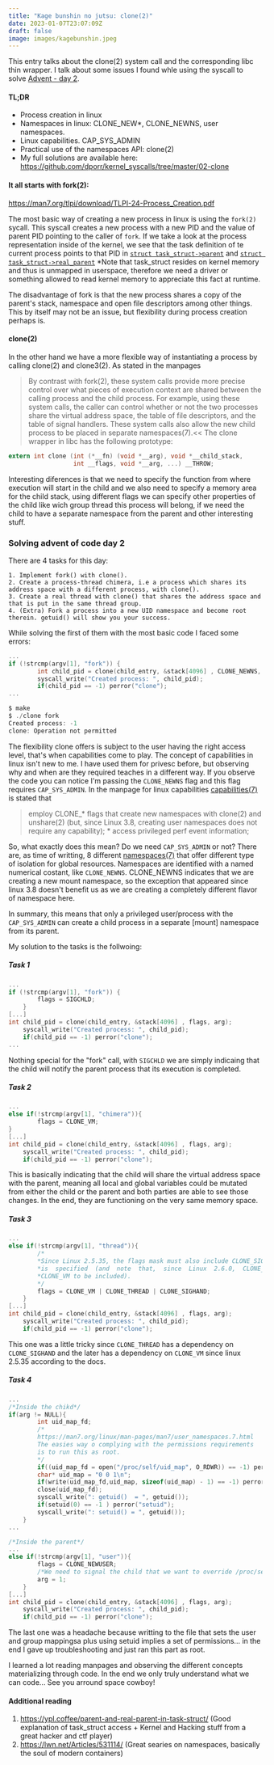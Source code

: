 ```yaml
---
title: "Kage bunshin no jutsu: clone(2)"
date: 2023-01-07T23:07:09Z
draft: false
image: images/kagebunshin.jpeg
---
```


This entry talks about the clone(2) system call and the corresponding libc thin wrapper.
I talk about some issues I found whle using the syscall to solve [Advent - day 2](https://osg.tuhh.de/Advent/02-clone/).

#### TL;DR
- Process creation in linux
- Namespaces in linux: CLONE_NEW*, CLONE_NEWNS, user namespaces.
- Linux capabilities. CAP_SYS_ADMIN
- Practical use of the namespaces API: clone(2)
- My full solutions are available here: https://github.com/dporr/kernel_syscalls/tree/master/02-clone

#### It all starts with fork(2):

https://man7.org/tlpi/download/TLPI-24-Process_Creation.pdf

The most basic way of creating a new process in linux is using the `fork(2)` sycall. This syscall creates a new process with a new PID and the value of parent PID pointing to the caller of `fork`. If we take a look at the process representation inside of the kernel, we see that the task definition of te current process points to that PID in [`struct task_struct->parent`](https://elixir.bootlin.com/linux/v5.16/source/include/linux/sched.h#L958) and  [`struct task_struct->real_parent`](https://elixir.bootlin.com/linux/v5.16/source/include/linux/sched.h#L955) *Note that task_struct resides on kernel memory and thus is unmapped in userspace, therefore we need a driver or something allowed to read kernel memory to appreciate this fact at runtime.

The disadvantage of fork is that the new process shares a copy of the parent's stack, namespace and open file descriptors among other things. This by itself may not be an issue, but flexibility during process creation perhaps is.

#### clone(2)
In the other hand we have a more flexible way of instantiating a process by calling clone(2) and clone3(2). As stated in the manpages 
>By contrast with fork(2), these system calls provide more precise
       control over what pieces of execution context are shared between
       the calling process and the child process.  For example, using
       these system calls, the caller can control whether or not the two
       processes share the virtual address space, the table of file
       descriptors, and the table of signal handlers.  These system
       calls also allow the new child process to be placed in separate
       namespaces(7).<< The clone wrapper in libc has the following prototype:
```c
extern int clone (int (*__fn) (void *__arg), void *__child_stack,
                  int __flags, void *__arg, ...) __THROW;
```

Interesting diferences is that we need to specify the function from where execution will start in the child and we also need to specify a memory area for the child stack, using different flags we can specify other properties of the child like  wich group thread this process will belong, if we need the child to have a separate namespace from the parent and other interesting stuff.

### Solving advent of code day 2

There are 4 tasks for this day:
    
    1. Implement fork() with clone().
    2. Create a process-thread chimera, i.e a process which shares its address space with a different process, with clone().
    3. Create a real thread with clone() that shares the address space and that is put in the same thread group.
    4. (Extra) Fork a process into a new UID namespace and become root therein. getuid() will show you your success.

While solving the first of them with the most basic code I faced some errors:
```c
...
if (!strcmp(argv[1], "fork")) {
        int child_pid = clone(child_entry, &stack[4096] , CLONE_NEWNS, argv[1]);
        syscall_write("Created process: ", child_pid);
        if(child_pid == -1) perror("clone");
...

$ make
$ ./clone fork
Created process: -1
clone: Operation not permitted
```

The flexibility clone offers is subject to the user having the right access level, that's when capabilities come to play. The concept of capabilities  in linux isn't new to me. I have used them for privesc before, but observing why and when are they required teaches in a different way. If you observe the code you can notice I'm passing the `CLONE_NEWNS` flag and this flag requires `CAP_SYS_ADMIN`. In the manpage for linux capabilities [capabilities(7)](https://man7.org/linux/man-pages/man7/capabilities.7.html) is stated that
> employ CLONE_* flags that create new namespaces with
                clone(2) and unshare(2) (but, since Linux 3.8, creating
                user namespaces does not require any capability);
              * access privileged perf event information; 

So, what exactly does this mean? Do we need `CAP_SYS_ADMIN` or not? There are, as time of writting, 8 different [namespaces(7)](https://man7.org/linux/man-pages/man7/namespaces.7.html) that offer different type of isolation for global resources. Namespaces are identified with a named numerical costant, like `CLONE_NEWNS`. CLONE_NEWNS indicates that we are creating a new mount namespace, so the exception that appeared since linux 3.8 doesn't benefit us as we are creating a completely different flavor of namespace here.

In summary, this means that only a privileged user/process with the `CAP_SYS_ADMIN` can create a child process in a separate [mount] namespace from its parent.

My solution to the tasks is the follwoing:

##### Task 1
```c
...
if (!strcmp(argv[1], "fork")) {
        flags = SIGCHLD;
    }
[...]
int child_pid = clone(child_entry, &stack[4096] , flags, arg);
    syscall_write("Created process: ", child_pid);
    if(child_pid == -1) perror("clone");
...
```

Nothing special for the "fork" call, with `SIGCHLD` we are simply indicaing that the child will notify the parent process that its execution is completed.

##### Task 2
```c
...
else if(!strcmp(argv[1], "chimera")){
        flags = CLONE_VM;
}
[...]
int child_pid = clone(child_entry, &stack[4096] , flags, arg);
    syscall_write("Created process: ", child_pid);
    if(child_pid == -1) perror("clone");
```
This is basically indicating that the child will share the virtual address space with the parent, meaning all local and global variables could be mutated from either the child or the parent and both parties are able to see those changes. In the end, they are functioning on the very same memory space.

##### Task 3
```c
...
else if(!strcmp(argv[1], "thread")){
        /*
        *Since Linux 2.5.35, the flags mask must also include CLONE_SIGHAND if  CLONE_THREAD
        *is  specified  (and  note  that,  since  Linux  2.6.0,  CLONE_SIGHAND also requires
        *CLONE_VM to be included).
        */
        flags = CLONE_VM | CLONE_THREAD | CLONE_SIGHAND;
    }
[...]
int child_pid = clone(child_entry, &stack[4096] , flags, arg);
    syscall_write("Created process: ", child_pid);
    if(child_pid == -1) perror("clone");
```

This one was a little tricky since `CLONE_THREAD` has a dependency on `CLONE_SIGHAND` and the later has a dependency on `CLONE_VM` since linux 2.5.35 according to the docs.

##### Task 4
```c
...
/*Inside the chikd*/
if(arg != NULL){
        int uid_map_fd;
        /*
        https://man7.org/linux/man-pages/man7/user_namespaces.7.html
        The easies way o complying with the permissions requirements
        is to run this as root.
        */
        if((uid_map_fd = open("/proc/self/uid_map", O_RDWR)) == -1) perror("open");
        char* uid_map = "0 0 1\n";
        if(write(uid_map_fd,uid_map, sizeof(uid_map) - 1) == -1) perror("write");
        close(uid_map_fd);
        syscall_write(": getuid()  = ", getuid());
        if(setuid(0) == -1 ) perror("setuid");
        syscall_write(": setuid() = ", getuid());
    }
...

/*Inside the parent*/
...
else if(!strcmp(argv[1], "user")){
        flags = CLONE_NEWUSER;
        /*We need to signal the child that we want to override /proc/self/uid_map*/
        arg = 1;
    }
[...]
int child_pid = clone(child_entry, &stack[4096] , flags, arg);
    syscall_write("Created process: ", child_pid);
    if(child_pid == -1) perror("clone");
```
The last one was a headache because writting to the file that sets the user and group mappingsa plus using setuid implies a set of permissions... in the end I gave up troubleshooting and just ran this part as root.

I learned a lot reading manpages and observing the different concepts materializing through code. In the end we only truly understand what we can code...
See you arround space cowboy!

#### Additional reading
1. https://ypl.coffee/parent-and-real-parent-in-task-struct/  (Good explanation of task_struct access + Kernel and Hacking stuff from a great hacker and ctf player)  
2. https://lwn.net/Articles/531114/ (Great searies on namespaces, basically the soul of modern containers)
 